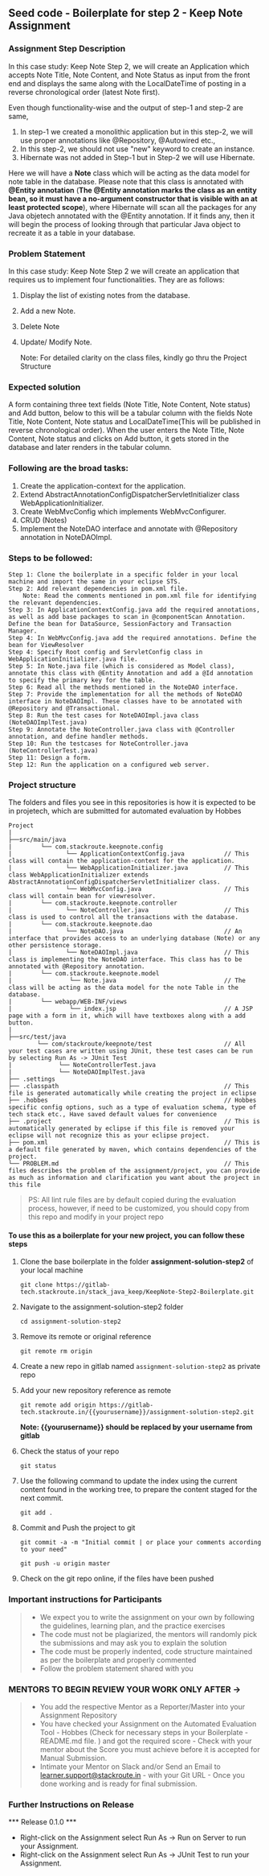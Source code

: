 ## Seed code - Boilerplate for step 2 - Keep Note Assignment
### Assignment Step Description
In this case study: Keep Note Step 2, we will create an Application which accepts Note Title, Note Content, and Note Status as input from the front end and displays the same along with the LocalDateTime of posting in a reverse chronological order (latest Note first). 

Even though functionality-wise and the output of step-1 and step-2 are same, 
 1. In step-1 we created a monolithic application but in this step-2, we will use proper annotations like @Repository, @Autowired etc.,  
 2. In this step-2, we should not use "new"  keyword to create an instance.  
 3. Hibernate was not added in Step-1 but in Step-2 we will use Hibernate.

Here we will have a **Note** class which will be acting as the data model for note table in the database. Please note that this class is annotated with **@Entity annotation** (**The @Entity annotation marks the class as an entity bean, so it must have a no-argument constructor that is visible with an at least protected scope**), 
where Hibernate will scan all the packages for any Java objetech annotated with the @Entity annotation. 
If it finds any, then it will begin the process of looking through that particular Java object to recreate it as a table in your database. 

### Problem Statement
In this case study: Keep Note Step 2 we will create an application that requires us to implement four functionalities. They are as follows:
1. Display the list of existing notes from the database.
2. Add a new Note.
3. Delete Note
4. Update/ Modify Note.

    
    Note: For detailed clarity on the class files, kindly go thru the Project Structure

### Expected solution

A form containing three text fields (Note Title, Note Content, Note status) and Add button, below to this will be a tabular column with the fields Note Title,  Note Content, Note status and LocalDateTime(This will be published in reverse chronological order). 
When the user enters the Note Title, Note Content, Note status and clicks on Add button, it gets stored in the database and later renders in the tabular column.

### Following are the broad tasks:
1. Create the application-context for the application. 
2. Extend AbstractAnnotationConfigDispatcherServletInitializer class WebApplicationInitializer.
3. Create WebMvcConfig which implements WebMvcConfigurer.
3. CRUD (Notes)
4. Implement the NoteDAO interface and annotate with @Repository annotation in NoteDAOImpl.

### Steps to be followed:

    Step 1: Clone the boilerplate in a specific folder in your local machine and import the same in your eclipse STS.
    Step 2: Add relevant dependencies in pom.xml file. 
        Note: Read the comments mentioned in pom.xml file for identifying the relevant dependencies.
    Step 3: In ApplicationContextConfig.java add the required annotations, as well as add base packages to scan in @componentScan Annotation. Define the bean for DataSource, SessionFactory and Transaction Manager.
    Step 4: In WebMvcConfig.java add the required annotations. Define the bean for ViewResolver
    Step 4: Specify Root config and ServletConfig class in WebApplicationInitializer.java file.
    Step 5: In Note.java file (which is considered as Model class), annotate this class with @Entity Annotation and add a @Id annotation to specify the primary key for the table.
    Step 6: Read all the methods mentioned in the NoteDAO interface.
    Step 7: Provide the implementation for all the methods of NoteDAO interface in NoteDAOImpl. These classes have to be annotated with @Repository and @Transactional.
    Step 8: Run the test cases for NoteDAOImpl.java class (NoteDAOImplTest.java)
    Step 9: Annotate the NoteController.java class with @Controller annotation, and define handler methods.
    Step 10: Run the testcases for NoteController.java (NoteControllerTest.java)
    Step 11: Design a form.
    Step 12: Run the application on a configured web server.

### Project structure

The folders and files you see in this repositories is how it is expected to be in projetech, which are submitted for automated evaluation by Hobbes

    Project
    |
    ├──src/main/java
    |        └── com.stackroute.keepnote.config               
    |               └── ApplicationContextConfig.java           // This class will contain the application-context for the application.
    |               └── WebApplicationInitializer.java          // This class WebApplicationInitializer extends AbstractAnnotationConfigDispatcherServletInitializer class.             
    				└── WebMvcConfig.java                       // This class will contain bean for viewresolver.
    |        └── com.stackroute.keepnote.controller
    |               └── NoteController.java                     // This class is used to control all the transactions with the database.                   
    |        └── com.stackroute.keepnote.dao
    |               └── NoteDAO.java                            // An interface that provides access to an underlying database (Note) or any other persistence storage.
    |        		└── NoteDAOImpl.java                        // This class is implementing the NoteDAO interface. This class has to be annotated with @Repository annotation.
    |        └── com.stackroute.keepnote.model
    |                └── Note.java                              // The class will be acting as the data model for the note Table in the database.
    |        └── webapp/WEB-INF/views
    |                └── index.jsp                              // A JSP page with a form in it, which will have textboxes along with a add button. 
    |
    ├──src/test/java
            └── com/stackroute/keepnote/test                    // All your test cases are written using JUnit, these test cases can be run by selecting Run As -> JUnit Test
    |             └── NoteControllerTest.java      
    |             └── NoteDAOImplTest.java             
    ├── .settings
    ├── .classpath                                              // This file is generated automatically while creating the project in eclipse
    ├── .hobbes                                                 // Hobbes specific config options, such as a type of evaluation schema, type of tech stack etc., Have saved default values for convenience
    ├── .project                                                // This is automatically generated by eclipse if this file is removed your eclipse will not recognize this as your eclipse project. 
    ├── pom.xml                                                 // This is a default file generated by maven, which contains dependencies of the project.
    └── PROBLEM.md                                              // This files describes the problem of the assignment/project, you can provide as much as information and clarification you want about the project in this file

> PS: All lint rule files are by default copied during the evaluation process, however, if need to be customized, you should copy from this repo and modify in your project repo


#### To use this as a boilerplate for your new project, you can follow these steps

1. Clone the base boilerplate in the folder **assignment-solution-step2** of your local machine
    
    `git clone https://gitlab-tech.stackroute.in/stack_java_keep/KeepNote-Step2-Boilerplate.git`
    
2. Navigate to the assignment-solution-step2 folder

    `cd assignment-solution-step2`

3. Remove its remote or original reference

     `git remote rm origin`

4. Create a new repo in gitlab named `assignment-solution-step2` as private repo

5. Add your new repository reference as remote

     `git remote add origin https://gitlab-tech.stackroute.in/{{yourusername}}/assignment-solution-step2.git`

     **Note: {{yourusername}} should be replaced by your username from gitlab**

5. Check the status of your repo 
     
     `git status`

6. Use the following command to update the index using the current content found in the working tree, to prepare the content staged for the next commit.

     `git add .`
 
7. Commit and Push the project to git

     `git commit -a -m "Initial commit | or place your comments according to your need"`

     `git push -u origin master`

8. Check on the git repo online, if the files have been pushed

### Important instructions for Participants
> - We expect you to write the assignment on your own by following the guidelines, learning plan, and the practice exercises
> - The code must not be plagiarized, the mentors will randomly pick the submissions and may ask you to explain the solution
> - The code must be properly indented, code structure maintained as per the boilerplate and properly commented
> - Follow the problem statement shared with you

### MENTORS TO BEGIN REVIEW YOUR WORK ONLY AFTER ->
> - You add the respective Mentor as a Reporter/Master into your Assignment Repository
> - You have checked your Assignment on the Automated Evaluation Tool - Hobbes (Check for necessary steps in your Boilerplate - README.md file. ) and got the required score - Check with your mentor about the Score you must achieve before it is accepted for Manual Submission.
> - Intimate your Mentor on Slack and/or Send an Email to learner.support@stackroute.in - with your Git URL - Once you done working and is ready for final submission.


### Further Instructions on Release

*** Release 0.1.0 ***

- Right-click on the Assignment select Run As -> Run on Server to run your Assignment.
- Right-click on the Assignment select Run As -> JUnit Test to run your Assignment.